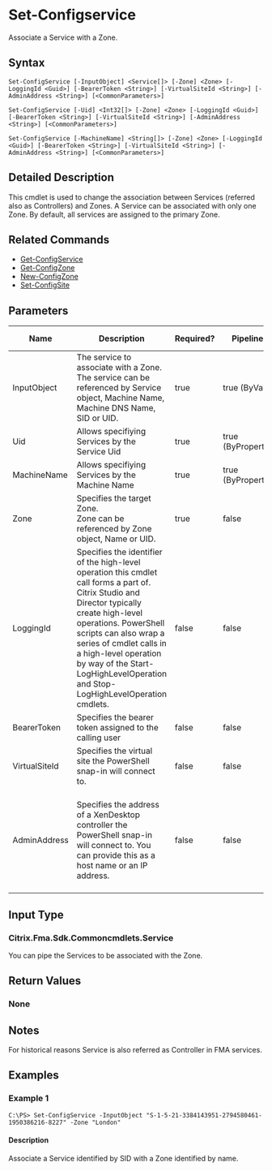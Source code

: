 ﻿
# Set-Configservice
Associate a Service with a Zone.
## Syntax
```
Set-ConfigService [-InputObject] <Service[]> [-Zone] <Zone> [-LoggingId <Guid>] [-BearerToken <String>] [-VirtualSiteId <String>] [-AdminAddress <String>] [<CommonParameters>]

Set-ConfigService [-Uid] <Int32[]> [-Zone] <Zone> [-LoggingId <Guid>] [-BearerToken <String>] [-VirtualSiteId <String>] [-AdminAddress <String>] [<CommonParameters>]

Set-ConfigService [-MachineName] <String[]> [-Zone] <Zone> [-LoggingId <Guid>] [-BearerToken <String>] [-VirtualSiteId <String>] [-AdminAddress <String>] [<CommonParameters>]
```
## Detailed Description
This cmdlet is used to change the association between Services (referred also as Controllers) and Zones. A Service can be associated with only one Zone. By default, all services are assigned to the primary Zone.


## Related Commands

* [Get-ConfigService](./Get-ConfigService/)
* [Get-ConfigZone](./Get-ConfigZone/)
* [New-ConfigZone](./New-ConfigZone/)
* [Set-ConfigSite](./Set-ConfigSite/)
## Parameters
| Name   | Description | Required? | Pipeline Input | Default Value |
| --- | --- | --- | --- | --- |
| InputObject | The service to associate with a Zone.<br>The service can be referenced by Service object, Machine Name, Machine DNS Name, SID or UID. | true | true (ByValue) |  |
| Uid | Allows specifiying Services by the Service Uid | true | true (ByPropertyName) |  |
| MachineName | Allows specifiying Services by the Machine Name | true | true (ByPropertyName) |  |
| Zone | Specifies the target Zone.<br>Zone can be referenced by Zone object, Name or UID. | true | false |  |
| LoggingId | Specifies the identifier of the high-level operation this cmdlet call forms a part of. Citrix Studio and Director typically create high-level operations. PowerShell scripts can also wrap a series of cmdlet calls in a high-level operation by way of the Start-LogHighLevelOperation and Stop-LogHighLevelOperation cmdlets. | false | false |  |
| BearerToken | Specifies the bearer token assigned to the calling user | false | false |  |
| VirtualSiteId | Specifies the virtual site the PowerShell snap-in will connect to. | false | false |  |
| AdminAddress | Specifies the address of a XenDesktop controller the PowerShell snap-in will connect to. You can provide this as a host name or an IP address. | false | false | Localhost. Once a value is provided by any cmdlet, this value becomes the default. |

## Input Type

### Citrix.Fma.Sdk.Commoncmdlets.Service
You can pipe the Services to be associated with the Zone.
## Return Values

### None

## Notes
For historical reasons Service is also referred as Controller in FMA services.
## Examples

### Example 1
```
C:\PS> Set-ConfigService -InputObject "S-1-5-21-3384143951-2794580461-1950386216-8227" -Zone "London"
```
#### Description
Associate a Service identified by SID with a Zone identified by name.
